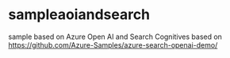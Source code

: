 # sampleaoiandsearch
sample based on Azure Open AI and Search Cognitives based on https://github.com/Azure-Samples/azure-search-openai-demo/
